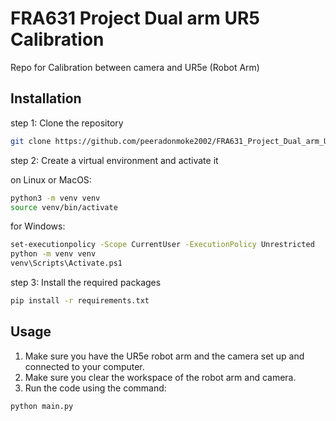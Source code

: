 # FRA631 Project Dual arm UR5 Calibration
Repo for Calibration between camera and UR5e (Robot Arm)

## Installation

step 1: Clone the repository

```bash
git clone https://github.com/peeradonmoke2002/FRA631_Project_Dual_arm_UR5_Calibration.git
```

step 2: Create a virtual environment and activate it

on Linux or MacOS:

```bash
python3 -m venv venv
source venv/bin/activate
```

for Windows:

```bash
set-executionpolicy -Scope CurrentUser -ExecutionPolicy Unrestricted
python -m venv venv
venv\Scripts\Activate.ps1
```

step 3: Install the required packages

```bash
pip install -r requirements.txt
```

## Usage

1. Make sure you have the UR5e robot arm and the camera set up and connected to your computer.
2. Make sure you clear the workspace of the robot arm and camera.
3. Run the code using the command:

```bash
python main.py
```
